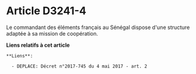 # Article D3241-4

Le commandant des éléments français au Sénégal dispose d'une structure adaptée à sa mission de coopération.

**Liens relatifs à cet article**

	**Liens**:

	  - DEPLACE: Décret n°2017-745 du 4 mai 2017 - art. 2
